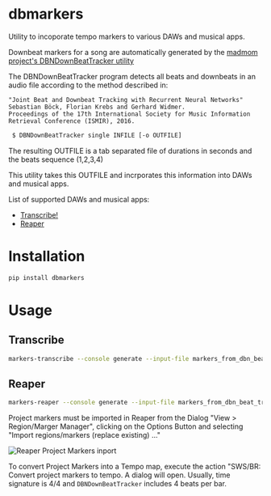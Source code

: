 # dbmarkers

Utility to incoporate tempo markers to various DAWs and musical apps.

Downbeat markers for a song are automatically generated by the [madmom project's DBNDownBeatTracker utility](https://github.com/CPJKU/madmom)

 The DBNDownBeatTracker program detects all beats and downbeats in an audio file according to the method described in:

    "Joint Beat and Downbeat Tracking with Recurrent Neural Networks"
    Sebastian Böck, Florian Krebs and Gerhard Widmer.
    Proceedings of the 17th International Society for Music Information
    Retrieval Conference (ISMIR), 2016.

```bash   
 $ DBNDownBeatTracker single INFILE [-o OUTFILE]
```

The resulting OUTFILE is a tab separated file of durations in seconds and the beats sequence (1,2,3,4)

This utility takes this OUTFILE and incrporates this information into DAWs and musical apps.

List of supported DAWs and musical apps:

* [Transcribe!](https://www.seventhstring.com/xscribe/overview.html)
* [Reaper](https://www.reaper.fm/)

# Installation

```bash
pip install dbmarkers
```

# Usage

## Transcribe

```bash
markers-transcribe --console generate --input-file markers_from_dbn_beat_tracker.txt  --output-file your_transcribe_file.xsc
```

## Reaper

```bash
markers-reaper --console generate --input-file markers_from_dbn_beat_tracker.txt  --output-file your_reaper_project_file.csv
```

Project markers must be imported in Reaper from the Dialog "View > Region/Marger Manager", clicking on the Options Button and selecting "Import regions/markers (replace existing) ..."

![Reaper Project Markers inport](doc/images/img/reaper_import_markers.png "Import project markers into a Reaper Song")

To convert Project Markers into a Tempo map, execute the action "SWS/BR: Convert project markers to tempo. A dialog will open. Usually, time signature is 4/4 and `DBNDownBeatTracker` includes 4 beats per bar.

